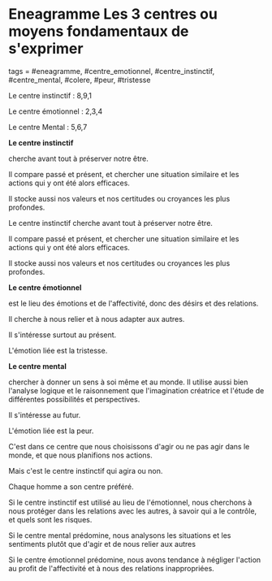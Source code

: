 # Eneagramme Les 3 centres ou moyens fondamentaux de s'exprimer
tags = #eneagramme, #centre_emotionnel, #centre_instinctif, #centre_mental, #colere, #peur, #tristesse

Le centre instinctif : 8,9,1

Le centre émotionnel : 2,3,4

Le centre Mental : 5,6,7

**Le centre instinctif**

cherche avant tout à préserver notre être.

Il compare passé et présent, et chercher une situation similaire et les actions qui y ont été alors efficaces.

Il stocke aussi nos valeurs et nos certitudes ou croyances les plus profondes.

Le centre instinctif cherche avant tout à préserver notre être.

Il compare passé et présent, et chercher une situation similaire et les actions qui y ont été alors efficaces.

Il stocke aussi nos valeurs et nos certitudes ou croyances les plus profondes.

**Le centre émotionnel**

est le lieu des émotions et de l'affectivité, donc des désirs et des relations.

Il cherche à nous relier et à nous adapter aux autres.

Il s'intéresse surtout au présent.

L'émotion liée est la tristesse.

**Le centre mental**

chercher à donner un sens à soi même et au monde. Il utilise aussi bien l'analyse logique et le raisonnement que l'imagination créatrice et l'étude de différentes possibilités et perspectives.

Il s'intéresse au futur.

L'émotion liée est la peur.

C'est dans ce centre que nous choisissons d'agir ou ne pas agir dans le monde, et que nous planifions nos actions.

Mais c'est le centre instinctif qui agira ou non.

Chaque homme a son centre préféré.

Si le centre instinctif est utilisé au lieu de l'émotionnel, nous cherchons à nous protéger dans les relations avec les autres, à savoir qui a le contrôle, et quels sont les risques.

Si le centre mental prédomine, nous analysons les situations et les sentiments plutôt que d'agir et de nous relier aux autres

Si le centre émotionnel prédomine, nous avons tendance à négliger l'action au profit de l'affectivité et à nous des relations inappropriées.

